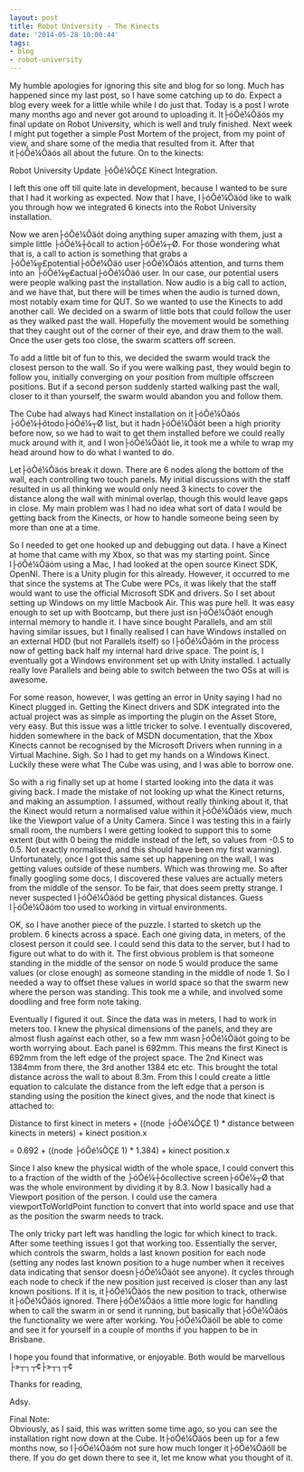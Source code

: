 ```yaml
---
layout: post
title: Robot University - The Kinects
date: '2014-05-28 10:00:44'
tags:
- blog
- robot-university
---
```



My humble apologies for ignoring this site and blog for so long. Much has happened since my last post, so I have some catching up to do. Expect a blog every week for a little while while I do just that. Today is a post I wrote many months ago and never got around to uploading it. It├óÔé¼Ôäós my final update on Robot University, which is well and truly finished. Next week I might put together a simple Post Mortem of the project, from my point of view, and share some of the media that resulted from it. After that it├óÔé¼Ôäós all about the future. On to the kinects:

Robot University Update ├óÔé¼ÔÇ£ Kinect Integration.

I left this one off till quite late in development, because I wanted to be sure that I had it working as expected. Now that I have, I├óÔé¼Ôäód like to walk you through how we integrated 6 kinects into the Robot University installation.

Now we aren├óÔé¼Ôäót doing anything super amazing with them, just a simple little ├óÔé¼┼ôcall to action├óÔé¼┬Ø. For those wondering what that is, a call to action is something that grabs a ├óÔé¼╦£potential├óÔé¼Ôäó user├óÔé¼Ôäós attention, and turns them into an ├óÔé¼╦£actual├óÔé¼Ôäó user. In our case, our potential users were people walking past the installation. Now audio is a big call to action, and we have that, but there will be times when the audio is turned down, most notably exam time for QUT. So we wanted to use the Kinects to add another call. We decided on a swarm of little bots that could follow the user as they walked past the wall. Hopefully the movement would be something that they caught out of the corner of their eye, and draw them to the wall. Once the user gets too close, the swarm scatters off screen.

To add a little bit of fun to this, we decided the swarm would track the closest person to the wall. So if you were walking past, they would begin to follow you, initially converging on your position from multiple offscreen positions. But if a second person suddenly started walking past the wall, closer to it than yourself, the swarm would abandon you and follow them.

The Cube had always had Kinect installation on it├óÔé¼Ôäós ├óÔé¼┼ôtodo├óÔé¼┬Ø list, but it hadn├óÔé¼Ôäót been a high priority before now, so we had to wait to get them installed before we could really muck around with it, and I won├óÔé¼Ôäót lie, it took me a while to wrap my head around how to do what I wanted to do.

Let├óÔé¼Ôäós break it down. There are 6 nodes along the bottom of the wall, each controlling two touch panels. My initial discussions with the staff resulted in us all thinking we would only need 3 kinects to cover the distance along the wall with minimal overlap, though this would leave gaps in close. My main problem was I had no idea what sort of data I would be getting back from the Kinects, or how to handle someone being seen by more than one at a time.

So I needed to get one hooked up and debugging out data. I have a Kinect at home that came with my Xbox, so that was my starting point. Since I├óÔé¼Ôäóm using a Mac, I had looked at the open source Kinect SDK, OpenNI. There is a Unity plugin for this already. However, it occurred to me that since the systems at The Cube were PCs, it was likely that the staff would want to use the official Microsoft SDK and drivers. So I set about setting up Windows on my little Macbook Air. This was pure hell. It was easy enough to set up with Bootcamp, but there just isn├óÔé¼Ôäót enough internal memory to handle it. I have since bought Parallels, and am still having similar issues, but I finally realised I can have Windows installed on an external HDD (but not Parallels itself) so I├óÔé¼Ôäóm in the process now of getting back half my internal hard drive space. The point is, I eventually got a Windows environment set up with Unity installed. I actually really love Parallels and being able to switch between the two OSs at will is awesome.

For some reason, however, I was getting an error in Unity saying I had no Kinect plugged in. Getting the Kinect drivers and SDK integrated into the actual project was as simple as importing the plugin on the Asset Store, very easy. But this issue was a little tricker to solve. I eventually discovered, hidden somewhere in the back of MSDN documentation, that the Xbox Kinects cannot be recognised by the Microsoft Drivers when running in a Virtual Machine. Sigh. So I had to get my hands on a Windows Kinect. Luckily these were what The Cube was using, and I was able to borrow one.

So with a rig finally set up at home I started looking into the data it was giving back. I made the mistake of not looking up what the Kinect returns, and making an assumption. I assumed, without really thinking about it, that the Kinect would return a normalised value within it├óÔé¼Ôäós view, much like the Viewport value of a Unity Camera. Since I was testing this in a fairly small room, the numbers I were getting looked to support this to some extent (but with 0 being the middle instead of the left, so values from -0.5 to 0.5. Not exactly normalised, and this should have been my first warning). Unfortunately, once I got this same set up happening on the wall, I was getting values outside of these numbers. Which was throwing me. So after finally googling some docs, I discovered these values are actually meters from the middle of the sensor. To be fair, that does seem pretty strange. I never suspected I├óÔé¼Ôäód be getting physical distances. Guess I├óÔé¼Ôäóm too used to working in virtual environments.

OK, so I have another piece of the puzzle. I started to sketch up the problem. 6 kinects across a space. Each one giving data, in meters, of the closest person it could see. I could send this data to the server, but I had to figure out what to do with it. The first obvious problem is that someone standing in the middle of the sensor on node 5 would produce the same values (or close enough) as someone standing in the middle of node 1. So I needed a way to offset these values in world space so that the swarm new where the person was standing. This took me a while, and involved some doodling and free form note taking.

Eventually I figured it out. Since the data was in meters, I had to work in meters too. I knew the physical dimensions of the panels, and they are almost flush against each other, so a few mm wasn├óÔé¼Ôäót going to be worth worrying about. Each panel is 692mm. This means the first Kinect is 692mm from the left edge of the project space. The 2nd Kinect was 1384mm from there, the 3rd another 1384 etc etc. This brought the total distance across the wall to about 8.3m. From this I could create a little equation to calculate the distance from the left edge that a person is standing using the position the kinect gives, and the node that kinect is attached to:

Distance to first kinect in meters + ((node ├óÔé¼ÔÇ£ 1) * distance between kinects in meters) + kinect position.x

= 0.692 + ((node ├óÔé¼ÔÇ£ 1) * 1.384) + kinect position.x

Since I also knew the physical width of the whole space, I could convert this to a fraction of the width of the ├óÔé¼┼ôcollective screen├óÔé¼┬Ø that was the whole environment by dividing it by 8.3. Now I basically had a Viewport position of the person. I could use the camera viewportToWorldPoint function to convert that into world space and use that as the position the swarm needs to track.

The only tricky part left was handling the logic for which kinect to track. After some teething issues I got that working too. Essentially the server, which controls the swarm, holds a last known position for each node (setting any nodes last known position to a huge number when it receives data indicating that sensor doesn├óÔé¼Ôäót see anyone). It cycles through each node to check if the new position just received is closer than any last known positions. If it is, it├óÔé¼Ôäós the new position to track, otherwise it├óÔé¼Ôäós ignored. There├óÔé¼Ôäós a little more logic for handling when to call the swarm in or send it running, but basically that├óÔé¼Ôäós the functionality we were after working. You├óÔé¼Ôäóll be able to come and see it for yourself in a couple of months if you happen to be in Brisbane.

I hope you found that informative, or enjoyable. Both would be marvellous ├»┬┐┬¢├»┬┐┬¢

Thanks for reading,

Adsy.

Final Note:  
 Obviously, as I said, this was written some time ago, so you can see the installation right now down at the Cube. It├óÔé¼Ôäós been up for a few months now, so I├óÔé¼Ôäóm not sure how much longer it├óÔé¼Ôäóll be there. If you do get down there to see it, let me know what you thought of it.


